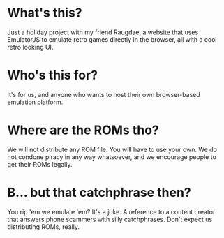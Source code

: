 # What's this?
Just a holiday project with my friend Raugdae, a website that uses EmulatorJS to emulate retro games directly in the browser, all with a cool retro looking UI.

# Who's this for?
It's for us, and anyone who wants to host their own browser-based emulation platform.

# Where are the ROMs tho?
We will not distribute any ROM file. You will have to use your own. We do not condone piracy in any way whatsoever, and we encourage people to get their ROMs legally.

# B... but that catchphrase then?
You rip 'em we emulate 'em? It's a joke. A reference to a content creator that answers phone scammers with silly catchphrases. Don't expect us distributing ROMs, really.
